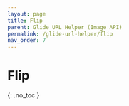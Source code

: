 ```yaml
---
layout: page
title: Flip
parent: Glide URL Helper (Image API)
permalink: /glide-url-helper/flip
nav_order: 7
---
```

# Flip
{: .no_toc }